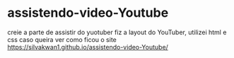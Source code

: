 # assistendo-video-Youtube
creie a parte de assistir do yuotuber 
fiz a layout do YouTuber, utilizei html e css 
caso queira ver como ficou o site https://silvakwan1.github.io/assistendo-video-Youtube/
